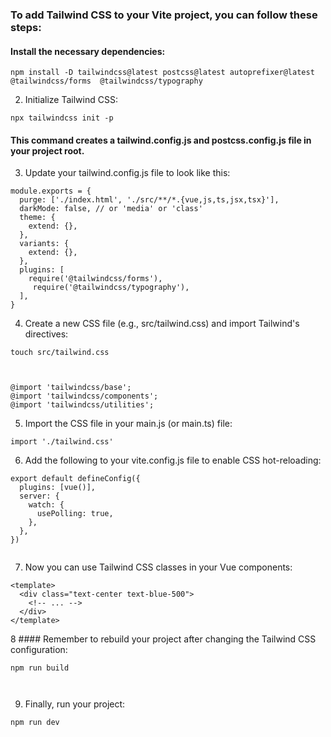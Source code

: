 


### To add Tailwind CSS to your Vite project, you can follow these steps:


#### Install the necessary dependencies:

```
npm install -D tailwindcss@latest postcss@latest autoprefixer@latest @tailwindcss/forms  @tailwindcss/typography
```

2. Initialize Tailwind CSS:

```
npx tailwindcss init -p
```

#### This command creates a tailwind.config.js and postcss.config.js file in your project root.

3. Update your tailwind.config.js file to look like this:

```
module.exports = {
  purge: ['./index.html', './src/**/*.{vue,js,ts,jsx,tsx}'],
  darkMode: false, // or 'media' or 'class'
  theme: {
    extend: {},
  },
  variants: {
    extend: {},
  },
  plugins: [
    require('@tailwindcss/forms'),
     require('@tailwindcss/typography'),
  ],
}
```

4. Create a new CSS file (e.g., src/tailwind.css) and import Tailwind's directives:

```
touch src/tailwind.css 



@import 'tailwindcss/base';
@import 'tailwindcss/components';
@import 'tailwindcss/utilities';
```

5. Import the CSS file in your main.js (or main.ts) file:

```
import './tailwind.css'
```

6. Add the following to your vite.config.js file to enable CSS hot-reloading:


```
export default defineConfig({
  plugins: [vue()],
  server: {
    watch: {
      usePolling: true,
    },
  },
})


```

7. Now you can use Tailwind CSS classes in your Vue components:


```
<template>
  <div class="text-center text-blue-500">
    <!-- ... -->
  </div>
</template>

```

8 #### Remember to rebuild your project after changing the Tailwind CSS configuration:


```
npm run build   



```
9. Finally, run your project:  

```
npm run dev
```


